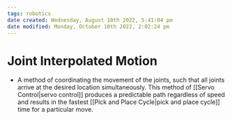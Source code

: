 ```yaml
---
tags: robotics
date created: Wednesday, August 10th 2022, 5:41:04 pm
date modified: Monday, October 10th 2022, 2:02:24 pm
---
```


# Joint Interpolated Motion
- A method of coordinating the movement of the joints, such that all joints arrive at the desired location simultaneously. This method of [[Servo Control|servo control]] produces a predictable path regardless of speed and results in the fastest [[Pick and Place Cycle|pick and place cycle]] time for a particular move.

